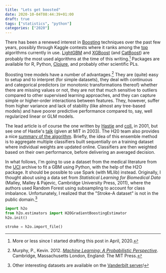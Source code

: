 ```yaml
---
title: "Lets get boosted"
date: 2020-10-04T08:44:39+01:00
draft: true
tags: ["statistics", "python"]
categories: ["2020"]
---
```


There has been a renewed interest in [Boosting](https://en.wikipedia.org/wiki/Boosting_%28machine_learning%29) techniques over the past few years, possibly through Kaggle contests where it ranks among the [top](https://www.kdnuggets.com/2017/10/xgboost-top-machine-learning-method-kaggle-explained.html) algorithms currently in use. [LightGBM](https://papers.nips.cc/paper/6907-lightgbm-a-highly-efficient-gradient-boosting-decision-tree.pdf) and [XGBoost](https://arxiv.org/pdf/1603.02754.pdf) (and [CatBoost](http://learningsys.org/nips17/assets/papers/paper_11.pdf)) are probably the most used algorithms at the time of this writing.[^1] Packages are available for R, Python, [Clojure](micro/clojure-xgboost), and probably other scientific PLs.

Boosting tree models have a number of advantages.[^2] They are (quite) easy to setup and to interpret (for simple datasets), they deal with continuous and categorical predictors (or monotonic transformations thereof) whether there are missing values or not, they are not that much sensitive to outliers compared to other supervised learning approaches, and they can capture simple or higher-order interactions between features. They, however, suffer from higher variance and lack of stability (like almost any tree-based models) and have poorer predictive performance compared to, say, well regularized linear or GLM models.

The lead article is of course the one written by [Hastie](https://web.stanford.edu/~hastie/ElemStatLearn/) and [coll.](https://projecteuclid.org/euclid.aos/1013203451) in 2001, but see one of Hastie's [talk](https://web.stanford.edu/~hastie/TALKS/boost.pdf) (given at MIT in 2003). The H20 team also provides a nice [summary of the algorithm](http://docs.h2o.ai/h2o/latest-stable/h2o-docs/data-science/gbm.html). Briefly, the idea of this ensemble method is to aggregate multiple classifiers built sequentially on a training dataset where individual weights are updated online. Classifiers are then weighted based on their own performance, before delivering an averaged decision.

In what follows, I'm going to use a dataset from the medical literature from the [UCI](https://archive.ics.uci.edu/ml/datasets/HCV+data) archive to fit a GBM using Python, with the help of the H2O package. It should be possible to use Spark (with MLlib) instead. Originally, I thought about using a data set from _Statistical Learning for Biomedical Data_ (Malley, Malley & Pajevic, Cambridge University Press, 2011), where the authors used Random Forest using subsampling to account for class imbalance. Unfortunately, I realized that the "Stroke-A dataset" is not in the public domain.[^3]

```python
import h2o
from h2o.estimators import H2OGradientBoostingEstimator
h2o.init()

stroke = h2o.import_file()
```

[^1]: More or less since I started drafting this post in April, 2020.
[^2]: Murphy, P., Kevin. 2012. [_Machine Learning: A Probabilistic Perspective_](https://www.cs.ubc.ca/~murphyk/MLbook/). Cambridge, Massachusetts London, England: The MIT Press.
[^3]: Other interesting datasets are available on the [Vanderbilt server](http://biostat.mc.vanderbilt.edu/wiki/Main/DataSets)/
